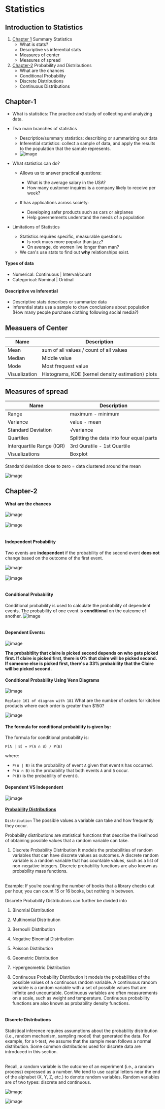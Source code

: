 # Statistics

## Introduction to Statistics
1. [Chapter 1](#chapter-1)
   Summary Statistics
    - What is stats?
    - Descriptive vs inferential stats
    - Measures of center
    - Measures of spread
2. [Chapter-2](#chapter-2)
  Probability and Distributions
    - What are the chances
    - Conditional Probability
    - Discrete Distributions
    - Continuous Distributions


## Chapter-1
- What is statistics: The practice and study of collecting and analyzing data.
- Two main branches of statistics
  - Descriptice/summary statistics: describing or summarizing our data
  - Inferential statistics: collect a sample of data, and apply the results to the population that the sample represents.
  - ![image](https://github.com/user-attachments/assets/bf5ec809-292a-469e-ad40-d19dd05c380a)
 
- What statistics can do?
    - Allows us to answer practical questions:
      - What is the average salary in the USA?
      - How many customer inquires is a company likely to receive per week?

    - It has applications across society:
        - Developing safer products such as cars or airplanes
        - Help governements understand the needs of a population

- Limitations of Statistics
    - Statistics requires specific, measurable questions:
        - Is rock mucs more popular than jazz?
        - On average, do women live longer than man?
    - We can's use stats to find out **why** relationships exist.

#### Types of data
- Numerical: Continuous | Interval/count
- Categorical: Nominal  | Oridnal


#### Descriptive vs Inferential 
- Descriptive stats describes or summarize data
- Inferential stats usa a sample to draw conclusions about population (How many people purchase clothing following social media?)



## Measuers of Center

|Name | Description|
|-----|----------------------------------------|
|Mean | sum of all values / count of all values|
|Median|Middle value |
|Mode| Most frequest value|
|Visualization| Histograms, KDE (kernel density estimation) plots|


## Measures of spread
|Name| Description|
|----|------------|
|Range|maximum - minimum|
|Variance|value - mean|
|Standard Deviation|√variance|
|Quartiles|Splitting the data into four equal parts|
|Interquartile Range (IQR)| 3rd Quratile - 1st Quartile|
|Visualizations|Boxplot|

Standard deviation close to zero = data clustered around the mean

![image](https://github.com/user-attachments/assets/7637335a-3bd9-407b-afa9-88f4bf4f5ef1)



## Chapter-2

#### What are the chances
![image](https://github.com/user-attachments/assets/c74b96e9-b61c-4340-a93b-f3a19e1e2031)<br><br>
![image](https://github.com/user-attachments/assets/d0a53b3c-097b-4d0e-ab63-ad99a10a5ef0)<br><br>

#### Independent Probability
Two events are **independent** if the probability of the second event **does not** change based on the outcome of the first event.

![image](https://github.com/user-attachments/assets/7ba1471e-6224-4b4e-95b5-15898d93e477) <br><br>
![image](https://github.com/user-attachments/assets/aa7794c0-f42c-4a8a-9149-24f70655da40) <br><br>


#### Conditional Probability
Conditional probability is used to calculate the probability of dependent events. The probability of one event is **conditional** on the outcome of another.
![image](https://github.com/user-attachments/assets/3007c70e-3ee9-487b-a23d-5fcb2da1f940) <br><br>

#### Dependent Events:
![image](https://github.com/user-attachments/assets/1f6bfe3a-95ab-4384-861b-a2e5763e2e25)<br>


**The probabitlity that claire is picked second depends on who gets picked first. If claire is picked first, there is 0% that claire will be picked second. If someone else is picked first, there's a 33% probability that the  Claire will be picked second.**

#### Conditional Probability Using Venn Diagrams
![image](https://github.com/user-attachments/assets/4c723d6d-cfc1-4f60-9b36-fe501f766d5b)

```Replace 161 of diagram with 181```
What are the number of orders for kitchen products where each order is greater than $150?

![image](https://github.com/user-attachments/assets/6f415d16-0012-44c9-aa62-3184ed2232d8)

#### The formula for conditional probability is given by:

The formula for conditional probability is:

    P(A | B) = P(A ∩ B) / P(B)

where:

- `P(A | B)` is the probability of event `A` given that event `B` has occurred.
- `P(A ∩ B)` is the probability that both events `A` and `B` occur.
- `P(B)` is the probability of event `B`.
#### Dependent VS Independent
![image](https://github.com/user-attachments/assets/49d4c125-31a3-4269-ac0e-b5da07c6e2e9)


#### [Probability Distributions](https://en.wikipedia.org/wiki/Probability_distribution)
`Distribution` The possible values a variable can take and how frequently they occur.

Probability distributions are statistical functions that describe the likelihood of obtaining possible values that a random variable can take. 
1. Discrete Probability Distribution
It models the probabilities of random variables that can have discrete values as outcomes. A discrete random variable is a random variable that has countable values, such as a list of non-negative integers. Discrete probability functions are also known as probability mass functions.<br><br>

Example: If you’re counting the number of books that a library checks out per hour, you can count 15 or 16 books, but nothing in between.

Discrete Probability Distributions can further be divided into

   1. Binomial Distribution
   2. Multinomial Distribution
   3. Bernoulli Distribution
   4. Negative Binomial Distribution
   5. Poisson Distribution
   6. Geometric Distribution
   7. Hypergeometric Distribution

2. Continuous Probability Distribution
It models the probabilities of the possible values of a continuous random variable. A continuous random variable is a random variable with a set of possible values that are infinite and uncountable. Continuous variables are often measurements on a scale, such as weight and temperature. Continuous probability functions are also known as probability density functions.
<br><br>

#### Discrete Distributions
Statistical inference requires assumptions about the probability distribution (i.e., random mechanism, sampling model) that generated the data. For example, for a t-test, we assume that the sample mean follows a normal distribution. Some common distributions used for discrete data are introduced in this section.<br><br>

Recall, a random variable is the outcome of an experiment (i.e., a random process) expressed as a number. We tend to use capital letters near the end of the alphabet (X, Y, Z, etc.) to denote random variables. Random variables are of two types: discrete and continuous.

![image](https://github.com/user-attachments/assets/af1d9bc2-0f9d-48e8-a0a4-093007d6886a)

![image](https://github.com/user-attachments/assets/0a8926e0-9528-48c7-b9cd-92619ac132b8)




